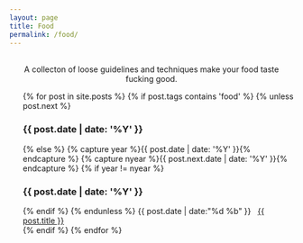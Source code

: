 ```yaml
---
layout: page
title: Food
permalink: /food/
---
```

<br>
<div align="center"> A collecton of loose guidelines and techniques make your food taste fucking good.</div>


<ul>
{% for post in site.posts %}
  {% if post.tags contains 'food' %}
    {% unless post.next %}
      <h3>{{ post.date | date: '%Y' }}</h3>
    {% else %}
      {% capture year %}{{ post.date | date: '%Y' }}{% endcapture %}
      {% capture nyear %}{{ post.next.date | date: '%Y' }}{% endcapture %}
      {% if year != nyear %}
        <br>
        <h3>{{ post.date | date: '%Y' }}</h3>
      {% endif %}
    {% endunless %}
    <time>{{ post.date | date:"%d %b" }}</time>&nbsp;&nbsp;&nbsp;<a href="{{ post.url }}">{{ post.title }}</a><br>
  {% endif %}
{% endfor %}

</ul>

